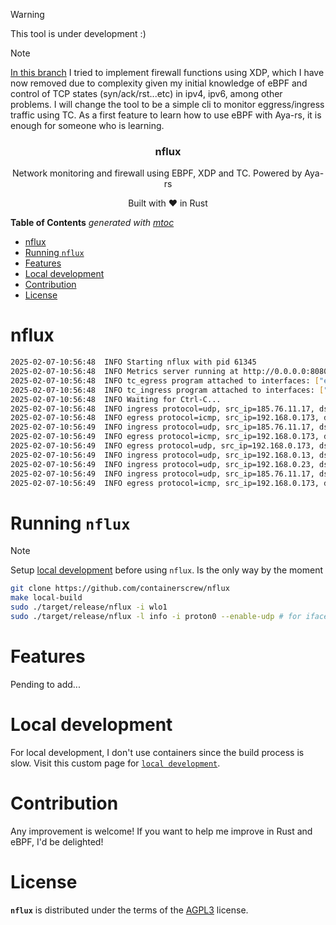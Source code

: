 > [!WARNING]
> This tool is under development :)

> [!NOTE]
> [In this branch](https://github.com/containerscrew/nflux/tree/old-20250206) I tried to implement firewall functions using XDP, which I have now removed due to complexity given my initial knowledge of eBPF and control of TCP states (syn/ack/rst...etc) in ipv4, ipv6, among other problems. I will change the tool to be a simple cli to monitor eggress/ingress traffic using TC. As a first feature to learn how to use eBPF with Aya-rs, it is enough for someone who is learning.

<p align="center">
    <h3 align="center">nflux</h3>
    <p align="center">Network monitoring and firewall using EBPF, XDP and TC. Powered by Aya-rs</p>
    <p align="center">Built with ❤ in Rust</p>
</p>

<!-- START OF TOC !DO NOT EDIT THIS CONTENT MANUALLY-->
**Table of Contents**  *generated with [mtoc](https://github.com/containerscrew/mtoc)*
- [nflux](#nflux)
- [Running `nflux`](#running-nflux)
- [Features](#features)
- [Local development](#local-development)
- [Contribution](#contribution)
- [License](#license)
<!-- END OF TOC -->

# nflux

```bash
2025-02-07-10:56:48  INFO Starting nflux with pid 61345
2025-02-07-10:56:48  INFO Metrics server running at http://0.0.0.0:8080
2025-02-07-10:56:48  INFO tc_egress program attached to interfaces: ["enp0s20f0u4"]
2025-02-07-10:56:48  INFO tc_ingress program attached to interfaces: ["enp0s20f0u4"]
2025-02-07-10:56:48  INFO Waiting for Ctrl-C...
2025-02-07-10:56:48  INFO ingress protocol=udp, src_ip=185.76.11.17, dst_ip=192.168.0.173, src_port=443, dst_port=43548
2025-02-07-10:56:48  INFO egress protocol=icmp, src_ip=192.168.0.173, dst_ip=185.76.11.17, src_port=0, dst_port=0
2025-02-07-10:56:49  INFO ingress protocol=udp, src_ip=185.76.11.17, dst_ip=192.168.0.173, src_port=443, dst_port=43548
2025-02-07-10:56:49  INFO egress protocol=icmp, src_ip=192.168.0.173, dst_ip=185.76.11.17, src_port=0, dst_port=0
2025-02-07-10:56:49  INFO egress protocol=udp, src_ip=192.168.0.173, dst_ip=239.255.255.250, src_port=46230, dst_port=1900
2025-02-07-10:56:49  INFO ingress protocol=udp, src_ip=192.168.0.13, dst_ip=192.168.0.173, src_port=1900, dst_port=46230
2025-02-07-10:56:49  INFO ingress protocol=udp, src_ip=192.168.0.23, dst_ip=192.168.0.173, src_port=1900, dst_port=46230
2025-02-07-10:56:49  INFO ingress protocol=udp, src_ip=185.76.11.17, dst_ip=192.168.0.173, src_port=443, dst_port=43548
2025-02-07-10:56:49  INFO egress protocol=icmp, src_ip=192.168.0.173, dst_ip=185.76.11.17, src_port=0, dst_port=0
```

# Running `nflux`

> [!NOTE]
> Setup [local development](./docs/local_dev.md) before using `nflux`. Is the only way by the moment

```bash
git clone https://github.com/containerscrew/nflux
make local-build
sudo ./target/release/nflux -i wlo1
sudo ./target/release/nflux -l info -i proton0 --enable-udp # for iface using wireguard
```

# Features

Pending to add...

# Local development

For local development, I don't use containers since the build process is slow. Visit this custom page for [`local development`](./docs/local_dev.md).

# Contribution

Any improvement is welcome! If you want to help me improve in Rust and eBPF, I'd be delighted!

# License

**`nflux`** is distributed under the terms of the [AGPL3](./LICENSE) license.
